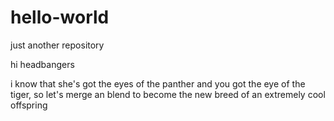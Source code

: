 # hello-world
just another repository 

hi headbangers 

i know that she's got the eyes of the panther and you got the eye of the tiger, so let's merge an blend to become the new breed of an extremely cool offspring

